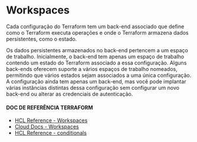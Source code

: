 # Workspaces

Cada configuração do Terraform tem um back-end associado que define como o Terraform executa operações e onde o Terraform armazena dados persistentes, como o estado.

Os dados persistentes armazenados no back-end pertencem a um espaço de trabalho. Inicialmente, o back-end tem apenas um espaço de trabalho contendo um estado do Terraform associado a essa configuração. Alguns back-ends oferecem suporte a vários espaços de trabalho nomeados, permitindo que vários estados sejam associados a uma única configuração. A configuração ainda tem apenas um back-end, mas você pode implantar várias instâncias distintas dessa configuração sem configurar um novo back-end ou alterar as credenciais de autenticação.

#### DOC DE REFERÊNCIA TERRAFORM
- [HCL Reference - Workspaces](https://developer.hashicorp.com/terraform/language/state/workspaces#workspaces "HCL Reference - Workspaces")
- [Cloud Docs - Workspaces](https://developer.hashicorp.com/terraform/cloud-docs/workspaces "Cloud Docs - Workspaces")
- [HCL Reference - conditionals](https://developer.hashicorp.com/terraform/language/expressions/conditionals "HCL Reference - Functions - Format")